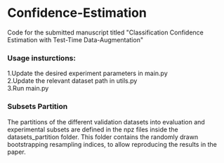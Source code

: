 # Confidence-Estimation
Code for the submitted manuscript titled "Classification Confidence Estimation with Test-Time Data-Augmentation"

### Usage insturctions:
1.Update the desired experiment parameters in main.py  
2.Update the relevant dataset path in utils.py  
3.Run main.py  

### Subsets Partition
The partitions of the different validation datasets into evaluation and experimental subsets are defined in the npz files inside the datasets_partition folder. This folder contains the randomly drawn bootstrapping resampling indices, to allow reproducing the results in the paper. 
